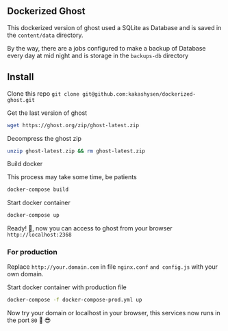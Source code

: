 ## Dockerized Ghost

This dockerized version of ghost used a SQLite as Database and is saved in the `content/data` directory.

By the way, there are a jobs configured to make a backup of Database every day at mid night and is storage in the `backups-db` directory

## Install

Clone this repo `git clone git@github.com:kakashysen/dockerized-ghost.git`

Get the last version of ghost 

```bash
wget https://ghost.org/zip/ghost-latest.zip
```

Decompress the ghost zip 

```bash
unzip ghost-latest.zip && rm ghost-latest.zip
```

Build docker

This process may take some time, be patients 

```bash
docker-compose build
```


Start docker container

```bash
docker-compose up
```

Ready! :raised_hands:, now you can access to ghost from your browser `http://localhost:2368`


### For production

Replace `http://your.domain.com` in file `nginx.conf` `and config.js` with your own domain.

Start docker container with production file

```bash
docker-compose -f docker-compose-prod.yml up
```

Now try your domain or localhost in your browser, this services now runs in the port `80` :muscle: :sunglasses:
